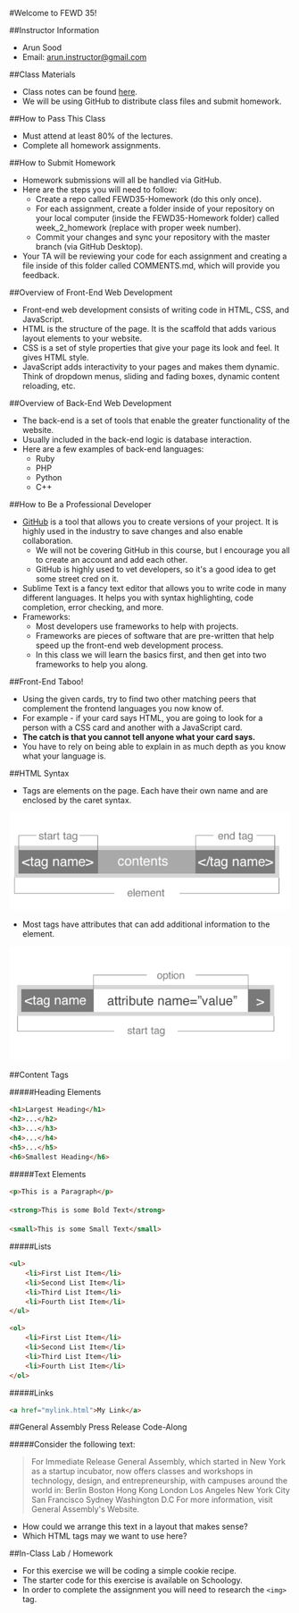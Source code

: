 #Welcome to FEWD 35!

##Instructor Information
- Arun Sood
- Email: arun.instructor@gmail.com

##Class Materials
- Class notes can be found [here](https://github.com/arun-instructor/FEWD35-Arun).
- We will be using GitHub to distribute class files and submit homework.

##How to Pass This Class
- Must attend at least 80% of the lectures.
- Complete all homework assignments.

##How to Submit Homework
- Homework submissions will all be handled via GitHub.
- Here are the steps you will need to follow:
	- Create a repo called FEWD35-Homework (do this only once).
	- For each assignment, create a folder inside of your repository on your local computer (inside the FEWD35-Homework folder) called week_2_homework (replace with proper week number).
	- Commit your changes and sync your repository with the master branch (via GitHub Desktop).
- Your TA will be reviewing your code for each assignment and creating a file inside of this folder called COMMENTS.md, which will provide you feedback.

##Overview of Front-End Web Development
- Front-end web development consists of writing code in HTML, CSS, and JavaScript.
- HTML is the structure of the page. It is the scaffold that adds various layout elements to your website.
- CSS is a set of style properties that give your page its look and feel. It gives HTML style.
- JavaScript adds interactivity to your pages and makes them dynamic. Think of dropdown menus, sliding and fading boxes, dynamic content reloading, etc.

##Overview of Back-End Web Development
- The back-end is a set of tools that enable the greater functionality of the website.
- Usually included in the back-end logic is database interaction.
- Here are a few examples of back-end languages:
	- Ruby
	- PHP
	- Python
	- C++

##How to Be a Professional Developer
- [GitHub](https://github.com/) is a tool that allows you to create versions of your project. It is highly used in the industry to save changes and also enable collaboration.
	- We will not be covering GitHub in this course, but I encourage you all to create an account and add each other.
	- GitHub is highly used to vet developers, so it's a good idea to get some street cred on it.
- Sublime Text is a fancy text editor that allows you to write code in many different languages. It helps you with syntax highlighting, code completion, error checking, and more.
- Frameworks:
	- Most developers use frameworks to help with projects.
	- Frameworks are pieces of software that are pre-written that help speed up the front-end web development process.
	- In this class we will learn the basics first, and then get into two frameworks to help you along.

##Front-End Taboo!
- Using the given cards, try to find two other matching peers that complement the frontend languages you now know of.
- For example - if your card says HTML, you are going to look for a person with a CSS card and another with a JavaScript card.
- **The catch is that you cannot tell anyone what your card says.**
- You have to rely on being able to explain in as much depth as you know what your language is.

##HTML Syntax
- Tags are elements on the page. Each have their own name and are enclosed by the caret syntax.

![HTML Tag Syntax](img/tags.png)

- Most tags have attributes that can add additional information to the element.

![HTML Tag Attributes](img/tags_attributes.png)

##Content Tags

#####Heading Elements

```html
<h1>Largest Heading</h1>
<h2>...</h2>
<h3>...</h3>
<h4>...</h4>
<h5>...</h5>
<h6>Smallest Heading</h6>
```

#####Text Elements

```html
<p>This is a Paragraph</p>

<strong>This is some Bold Text</strong>

<small>This is some Small Text</small>
```

#####Lists

```html
<ul>
	<li>First List Item</li>
	<li>Second List Item</li>
	<li>Third List Item</li>
	<li>Fourth List Item</li>
</ul>
```

```html
<ol>
	<li>First List Item</li>
	<li>Second List Item</li>
	<li>Third List Item</li>
	<li>Fourth List Item</li>
</ol>
```

#####Links

```html
<a href="mylink.html">My Link</a>
```

##General Assembly Press Release Code-Along

#####Consider the following text:

> For Immediate Release General Assembly, which started in New York as a startup incubator, now offers classes and workshops in technology, design, and entrepreneurship, with campuses around the world in: Berlin Boston Hong Kong London Los Angeles New York City San Francisco Sydney Washington D.C For more information, visit General Assembly's Website.

- How could we arrange this text in a layout that makes sense?
- Which HTML tags may we want to use here?

##In-Class Lab / Homework
- For this exercise we will be coding a simple cookie recipe.
- The starter code for this exercise is available on Schoology.
- In order to complete the assignment you will need to research the `<img>` tag.